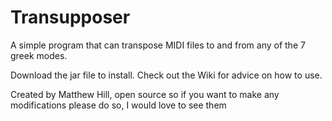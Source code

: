 # Transupposer
A simple program that can transpose MIDI files to and from any of the 7 greek modes.

Download the jar file to install. Check out the Wiki for advice on how to use.

Created by Matthew Hill, open source so if you want to make any modifications please do so, I would love to see them
